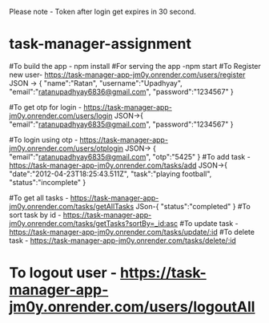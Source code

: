 Please note - Token after login get expires in 30 second.
# task-manager-assignment

#To build the app - npm install
#For serving the app -npm start
#To Register new user- https://task-manager-app-jm0y.onrender.com/users/register 
JSON -> {
  "name":"Ratan",
  "username":"Upadhyay",
  "email":"ratanupadhyay6836@gmail.com",
  "password":"1234567"
}

#To get otp for login - https://task-manager-app-jm0y.onrender.com/users/login
JSON->{
"email":"ratanupadhyay6835@gmail.com",
  "password":"1234567"
  }
  
#To login using otp - https://task-manager-app-jm0y.onrender.com/users/otplogin 
JSON-> {
    "email":"ratanupadhyay6835@gmail.com",
    "otp":"5425"
}
#To add task - https://task-manager-app-jm0y.onrender.com/tasks/add
JSON->{
    "date":"2012-04-23T18:25:43.511Z",
    "task":"playing football",
    "status":"incomplete"
}

#To get all tasks - https://task-manager-app-jm0y.onrender.com/tasks/getAllTasks
JSon-{
    "status":"completed"
}
#To sort task by id - https://task-manager-app-jm0y.onrender.com/tasks/getTasks?sortBy=_id:asc
#To update task - https://task-manager-app-jm0y.onrender.com/tasks/update/:id
#To delete task - https://task-manager-app-jm0y.onrender.com/tasks/delete/:id
# To logout user - https://task-manager-app-jm0y.onrender.com/users/logoutAll

